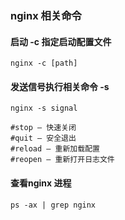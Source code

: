 ### nginx 相关命令

#### 启动 -c 指定启动配置文件
```shell
nginx -c [path]
```

#### 发送信号执行相关命令 -s 
```shell
nginx -s signal

#stop — 快速关闭
#quit — 安全退出
#reload — 重新加载配置
#reopen — 重新打开日志文件
```

#### 查看nginx 进程
```shell
ps -ax | grep nginx
```